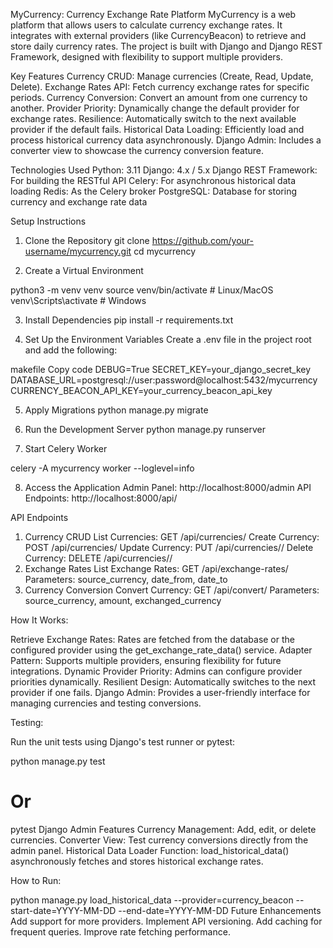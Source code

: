 MyCurrency: Currency Exchange Rate Platform
MyCurrency is a web platform that allows users to calculate currency exchange rates. It integrates with external providers (like CurrencyBeacon) to retrieve and store daily currency rates. The project is built with Django and Django REST Framework, designed with flexibility to support multiple providers.

Key Features
Currency CRUD: Manage currencies (Create, Read, Update, Delete).
Exchange Rates API: Fetch currency exchange rates for specific periods.
Currency Conversion: Convert an amount from one currency to another.
Provider Priority: Dynamically change the default provider for exchange rates.
Resilience: Automatically switch to the next available provider if the default fails.
Historical Data Loading: Efficiently load and process historical currency data asynchronously.
Django Admin: Includes a converter view to showcase the currency conversion feature.


Technologies Used
Python: 3.11
Django: 4.x / 5.x
Django REST Framework: For building the RESTful API
Celery: For asynchronous historical data loading
Redis: As the Celery broker
PostgreSQL: Database for storing currency and exchange rate data


Setup Instructions
1. Clone the Repository
git clone https://github.com/your-username/mycurrency.git
cd mycurrency

2. Create a Virtual Environment

python3 -m venv venv
source venv/bin/activate  # Linux/MacOS
venv\Scripts\activate     # Windows

3. Install Dependencies
pip install -r requirements.txt

4. Set Up the Environment Variables
Create a .env file in the project root and add the following:

makefile
Copy code
DEBUG=True
SECRET_KEY=your_django_secret_key
DATABASE_URL=postgresql://user:password@localhost:5432/mycurrency
CURRENCY_BEACON_API_KEY=your_currency_beacon_api_key

5. Apply Migrations
python manage.py migrate

6. Run the Development Server
python manage.py runserver

7. Start Celery Worker

celery -A mycurrency worker --loglevel=info


8. Access the Application
Admin Panel: http://localhost:8000/admin
API Endpoints: http://localhost:8000/api/


API Endpoints
1. Currency CRUD
List Currencies: GET /api/currencies/
Create Currency: POST /api/currencies/
Update Currency: PUT /api/currencies/<id>/
Delete Currency: DELETE /api/currencies/<id>/
2. Exchange Rates
List Exchange Rates: GET /api/exchange-rates/
Parameters: source_currency, date_from, date_to
3. Currency Conversion
Convert Currency: GET /api/convert/
Parameters: source_currency, amount, exchanged_currency


How It Works:

Retrieve Exchange Rates: Rates are fetched from the database or the configured provider using the get_exchange_rate_data() service.
Adapter Pattern: Supports multiple providers, ensuring flexibility for future integrations.
Dynamic Provider Priority: Admins can configure provider priorities dynamically.
Resilient Design: Automatically switches to the next provider if one fails.
Django Admin: Provides a user-friendly interface for managing currencies and testing conversions.

Testing:

Run the unit tests using Django's test runner or pytest:

python manage.py test
# Or
pytest
Django Admin Features
Currency Management: Add, edit, or delete currencies.
Converter View: Test currency conversions directly from the admin panel.
Historical Data Loader
Function: load_historical_data() asynchronously fetches and stores historical exchange rates.


How to Run:

python manage.py load_historical_data --provider=currency_beacon --start-date=YYYY-MM-DD --end-date=YYYY-MM-DD
Future Enhancements
Add support for more providers.
Implement API versioning.
Add caching for frequent queries.
Improve rate fetching performance.